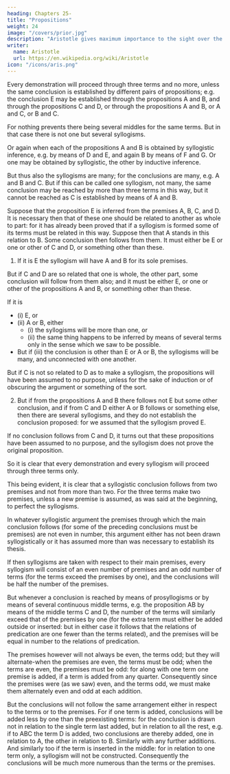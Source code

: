 ```yaml
---
heading: Chapters 25-
title: "Propositions"
weight: 24
image: "/covers/prior.jpg"
description: "Aristotle gives maximum importance to the sight over the other senses"
writer:
  name: Aristotle 
  url: https://en.wikipedia.org/wiki/Aristotle
icon: "/icons/aris.png"
---
```




Every demonstration will proceed through three terms and no more, unless the same conclusion is established by different pairs of propositions; e.g. the conclusion E may be established through the propositions A and B, and through the propositions C and D, or through the propositions A and B, or A and C, or B and C. 

For nothing prevents there being several middles for the same terms. But in that case there is not one but several syllogisms. 

Or again when each of the propositions A and B is obtained by syllogistic inference, e.g. by means of D and E, and again B by means of F and G. Or one may be obtained by syllogistic, the other by
inductive inference.

But thus also the syllogisms are many; for the conclusions are many, e.g. A
and B and C. But if this can be called one syllogism, not many, the same conclusion may be
reached by more than three terms in this way, but it cannot be reached as C is established by
means of A and B. 

Suppose that the proposition E is inferred from the premises A, B, C, and D.
It is necessary then that of these one should be related to another as whole to part: for it has
already been proved that if a syllogism is formed some of its terms must be related in this way.
Suppose then that A stands in this relation to B. Some conclusion then follows from them. It
must either be E or one or other of C and D, or something other than these.

1. If it is E the syllogism will have A and B for its sole premises. 

But if C and D are so related that one is whole, the other part, some conclusion will follow from them also; and it must be either E, or one or other of the propositions A and B, or something other than these. 

If it is 
- (i) E, or
- (ii) A or B, either 
  - (i) the syllogisms will be more than one, or 
  - (ii) the same thing happens to be inferred by means of several terms only in the sense which we saw to be possible. 
- But if (iii) the conclusion is other than E or A or B, the syllogisms will be many, and unconnected with one another.

But if C is not so related to D as to make a syllogism, the propositions will have
been assumed to no purpose, unless for the sake of induction or of obscuring the argument or
something of the sort.

2. But if from the propositions A and B there follows not E but some other conclusion, and if
from C and D either A or B follows or something else, then there are several syllogisms, and
they do not establish the conclusion proposed: for we assumed that the syllogism proved E. 

If no conclusion follows from C and D, it turns out that these propositions have been assumed to
no purpose, and the syllogism does not prove the original proposition.


So it is clear that every demonstration and every syllogism will proceed through three terms
only.

This being evident, it is clear that a syllogistic conclusion follows from two premises and not
from more than two. For the three terms make two premises, unless a new premise is assumed, as
was said at the beginning, to perfect the syllogisms. 

In whatever syllogistic argument the premises through which the main conclusion follows (for some of the preceding conclusions must be premises) are not even in number, this argument either has not
been drawn syllogistically or it has assumed more than was necessary to establish its thesis.

If then syllogisms are taken with respect to their main premises, every syllogism will consist of
an even number of premises and an odd number of terms (for the terms exceed the premises by
one), and the conclusions will be half the number of the premises.

But whenever a conclusion is
reached by means of prosyllogisms or by means of several continuous middle terms, e.g. the proposition AB by means of the middle terms C and D, the number of the terms will similarly
exceed that of the premises by one (for the extra term must either be added outside or inserted:
but in either case it follows that the relations of predication are one fewer than the terms related), and the premises will be equal in number to the relations of predication.

The premises however will not always be even, the terms odd; but they will alternate-when the premises are even, the terms must be odd; when the terms are even, the premises must be odd: for along with one term one premise is added, if a term is added from any quarter. Consequently since the premises were (as we saw) even, and the terms odd, we must make them alternately even and odd at each
addition. 

But the conclusions will not follow the same arrangement either in respect to the terms
or to the premises. For if one term is added, conclusions will be added less by one than the preexisting terms: for the conclusion is drawn not in relation to the single term last added, but in relation to all the rest, e.g. if to ABC the term D is added, two conclusions are thereby added, one in relation to A, the other in relation to B. Similarly with any further additions. And similarly too if the term is inserted in the middle: for in relation to one term only, a syllogism will not be
constructed. Consequently the conclusions will be much more numerous than the terms or the
premises.
